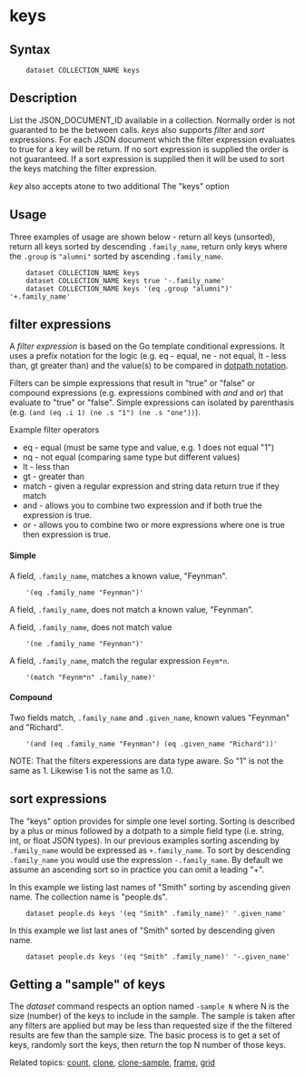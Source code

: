 
# keys

## Syntax

```
    dataset COLLECTION_NAME keys
```

## Description

List the JSON_DOCUMENT_ID available in a collection. Normally 
order is not guaranted to be the between calls. _keys_ also 
supports *filter* and *sort* expressions. For each JSON document 
which the filter expression evaluates to true for a key will be 
return.  If no sort expression is supplied the order is not 
guaranteed.  If a sort expression is supplied then it will be used 
to sort the keys matching the filter expression.

_key_ also accepts atone to two additional The "keys" option

## Usage

Three examples of usage are shown below - return all keys 
(unsorted), return all keys sorted by descending `.family_name`, 
return only keys where the `.group` is `"alumni"` sorted 
by ascending `.family_name`.

```shell
    dataset COLLECTION_NAME keys
    dataset COLLECTION_NAME keys true '-.family_name'
    dataset COLLECTION_NAME keys '(eq .group "alumni")' '+.family_name'
```

## filter expressions

A *filter expression* is based on the Go template conditional 
expressions. It uses a prefix notation for the logic (e.g. 
eq - equal, ne - not equal, lt - less than, gt greater than) 
and the value(s) to be compared in [dotpath notation](dotpath.html).

Filters can be simple expressions that result in "true" or 
"false" or compound expressions (e.g. expressions combined with 
_and_ and _or_) that evaluate to "true" or "false".  Simple 
expressions can isolated by parenthasis 
(e.g. `(and (eq .i 1) (ne .s "1") (ne .s "one"))`).

Example filter operators

+ eq - equal (must be same type and value, e.g. 1 does not equal "1")
+ nq - not equal (comparing same type but different values)
+ lt - less than
+ gt - greater than
+ match - given a regular expression and string data return true if they match
+ and - allows you to combine two expression and if both true the expression is true.
+ or - allows you to combine two or more expressions where one is true then expression is true.

#### Simple

A field, `.family_name`, matches a known value, "Feynman".

```
	'(eq .family_name "Feynman")'
```

A field, `.family_name`, does not match a known value, "Feynman".

A field, `.family_name`, does not match value

```
	'(ne .family_name "Feynman")'
```

A field, `.family_name`, match the regular expression `Feym*n`.

```
	'(match "Feynm*n" .family_name)'
```


#### Compound

Two fields match, `.family_name` and `.given_name`, known values "Feynman" and "Richard".

```
	'(and (eq .family_name "Feynman") (eq .given_name "Richard"))'
```

NOTE: That the filters experessions are data type aware. So 
"1" is not the same as 1. Likewise 1 is not the same as 1.0.

## sort expressions

The "keys" option provides for simple one level sorting.
Sorting is described by a plus or minus followed by a dotpath 
to a simple field type (i.e. string, int, or float JSON types). 
In our previous examples sorting ascending by `.family_name` would
be expressed as `+.family_name`. To sort by descending `.family_name` 
you would use the expression `-.family_name`.  By default we assume 
an ascending sort so in practice you can omit a leading "+".

In this example we listing last names of "Smith" sorting by ascending 
given name. The collection name is "people.ds".

```
    dataset people.ds keys '(eq "Smith" .family_name)' '.given_name'
```

In this example we list last anes of "Smith" sorted by descending 
given name.


```
    dataset people.ds keys '(eq "Smith" .family_name)' '-.given_name'
```

## Getting a "sample" of keys

The _dataset_ command respects an option named `-sample N` where N 
is the size (number) of the keys to include in the sample. The sample 
is taken after any filters are applied but may be less than requested 
size if the the filtered results are few than the sample size.  The 
basic process is to get a set of keys, randomly sort the keys, then 
return the top N number of those keys.


Related topics: [count](count.html), [clone](clone), [clone-sample](clone-sample.html), [frame](frame.html), [grid](grid.html)


